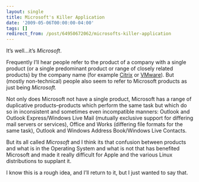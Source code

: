 ```yaml
---
layout: single
title: Microsoft's Killer Application
date: '2009-05-06T00:00:00-04:00'
tags: []
redirect_from: /post/64950672062/microsofts-killer-application
---
```

It&rsquo;s well&hellip;it&rsquo;s _Microsoft_.

Frequently I&rsquo;ll hear people refer to the product of a company with a single product (or a single predominant product or range of closely related products) by the company name (for example [Citrix](http://www.citrix.com/) or [VMware](http://www.vmware.com/)). But (mostly non-technical) people also seem to refer to Microsoft products as just being _Microsoft._

Not only does Microsoft not have a single product, Microsoft has a range of duplicative products&ndash;products which perform the same task but which do so in inconsistent and sometimes even incompatible manners: Outlook and Outlook Express/Windows Live Mail (mutually exclusive support for differing mail servers or services), Office and Works (differing file formats for the same task), Outlook and Windows Address Book/Windows Live Contacts.

But its all called _Microsoft_ and I think its that confusion between products and what is in the Operating System and what is not that has benefited Microsoft and made it really difficult for Apple and the various Linux distributions to supplant it.

I know this is a rough idea, and I&rsquo;ll return to it, but I just wanted to say that.
